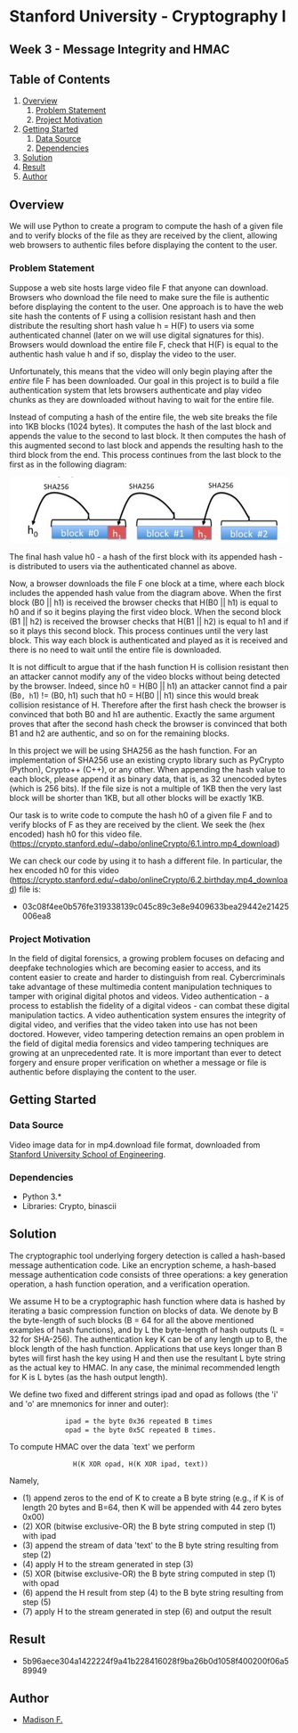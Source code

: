    # Stanford University - Cryptography I
  
  ## Week 3 -  Message Integrity and HMAC 
  
  ## Table of Contents

1. [Overview](#overview)
    1. [Problem Statement](#problem)
    2. [Project Motivation](#project-motivation)
2. [Getting Started](#getting-started)
    1. [Data Source](#data-source)
    2. [Dependencies](#dependencies)
3. [Solution](#solution)
4. [Result](#result)
5. [Author](#author)

 ## Overview <a name="overview"></a>
 
 We will use Python to create a program to compute the hash of a given file and to verify blocks of the file as they are received by the client, allowing web browsers to
 authentic files before displaying the content to the user.
 
 ### Problem Statement <a name="problem"></a>
  
 Suppose a web site hosts large video file F that anyone can download. 
 Browsers who download the file need to make sure the file is authentic before displaying the content to the user. 
 One approach is to have the web site hash the contents of F using a collision resistant hash and then distribute the resulting short hash value h = H(F) to users via 
 some authenticated channel (later on we will use digital signatures for this). 
 Browsers would download the entire file F, check that H(F) is equal to the authentic hash value h and if so, display the video to the user. 

 Unfortunately, this means that the video will only begin playing after the *entire* file F has been downloaded. Our goal in this project is to build a file authentication
 system that lets browsers authenticate and play video chunks as they are downloaded without having to wait for
 the entire file. 

 Instead of computing a hash of the entire file, the web site breaks the file into 1KB blocks (1024 bytes). It computes the hash of the last block and appends the value to
 the second to last block. It then computes the hash of this augmented second to last block and appends the resulting hash to the third block from the end. This 
 process continues from the last block to the first as in the following diagram: 
 
 ![SHA256-diagram](https://raw.githubusercontent.com/madison-freeman/HMAC-SHA256/main/SHA256.png)
 
 The final hash value h0 - a hash of the first block with its appended hash - is distributed to users via the authenticated channel as above. 

 Now, a browser downloads the file F one block at a time, where each block includes the appended hash value from the diagram above. 
 When the first block (B0 || h1) is received the browser checks that H(B0 || h1) is equal to h0 and if so it begins playing the first video block. 
 When the second block (B1 || h2) is received the browser checks that H(B1 || h2) is equal to h1 and if so it plays this second block. This process continues until the 
 very last block. This way each block is authenticated and played as it is received and there is no need to wait until the entire file is downloaded. 

 It is not difficult to argue that if the hash function H is collision resistant then an attacker cannot modify any of the video blocks without being detected by the browser. 
 Indeed, since h0 = H(B0 || h1) an attacker cannot find a pair (B`0, h`1) != (B0, h1) such that h0 = H(B0 || h1) since this would break collision resistance of H. 
 Therefore after the first hash check the browser is convinced that both B0 and h1 are authentic.
 Exactly the same argument proves that after the second hash check the browser is convinced that both B1 and h2 are authentic, and so on for the remaining blocks. 

 In this project we will be using SHA256 as the hash function. For an implementation of SHA256 use an existing crypto library such as PyCrypto (Python), Crypto++ (C++), or 
 any other. When appending the hash value to each block, please append it as binary data, that is, as 32 unencoded bytes (which is 256 bits). 
 If the file size is not a multiple of 1KB then the very last block will be shorter than 1KB, but all other blocks will be exactly 1KB. 

Our task is to write code to compute the hash h0 of a given file F and to verify blocks of F as they are received by the client. We seek the (hex encoded) hash h0 for this video file. (https://crypto.stanford.edu/~dabo/onlineCrypto/6.1.intro.mp4_download)

 We can check our code by using it to hash a different file. In particular, the hex encoded h0 for this video (https://crypto.stanford.edu/~dabo/onlineCrypto/6.2.birthday.mp4_download) file is:
 
* 03c08f4ee0b576fe319338139c045c89c3e8e9409633bea29442e21425006ea8

### Project Motivation <a name="project-motivation"></a>

In the field of digital forensics, a growing problem focuses on defacing and deepfake technologies which are becoming easier to access, and its content easier to create and harder to distinguish from real. Cybercriminals take advantage of these multimedia content manipulation techniques to tamper with original digital photos and videos. Video authentication - a process to establish the fidelity of a digital videos - can combat these digital manipulation tactics. A video authentication system ensures the integrity of digital video, and verifies that the video taken into use has not been doctored. However, video tampering detection remains an open problem in the field of digital media forensics and video tampering techniques are growing at an unprecedented rate. It is more important than ever to detect forgery and ensure proper verification on whether a message or file is authentic before displaying the content to the user. 

## Getting Started  <a name="getting-started"></a>

### Data Source <a name="data-source"></a>
Video image data for in mp4.download file format, downloaded from [Stanford University School of Engineering](https://crypto.stanford.edu/~dabo/).

### Dependencies <a name="dependencies"></a>
* Python 3.*
* Libraries: Crypto, binascii

## Solution <a name="solution"></a>

The cryptographic tool underlying forgery detection is called a hash-based message authentication code. Like an encryption scheme, a hash-based message authentication code consists of three operations: a key generation operation, a hash function operation, and a verification operation.

We assume H to be a cryptographic
   hash function where data is hashed by iterating a basic compression
   function on blocks of data. We denote by B the byte-length of such
   blocks (B = 64 for all the above mentioned examples of hash functions),
   and by L the byte-length of hash outputs (L = 32 for SHA-256). 
   The authentication key K can be of any length up to B, the
   block length of the hash function. Applications that use keys longer
   than B bytes will first hash the key using H and then use the
   resultant L byte string as the actual key to HMAC. In any case, the
   minimal recommended length for K is L bytes (as the hash output
   length).

   We define two fixed and different strings ipad and opad as follows
   (the 'i' and 'o' are mnemonics for inner and outer):

                  ipad = the byte 0x36 repeated B times
                  opad = the byte 0x5C repeated B times.

   To compute HMAC over the data `text' we perform

                    H(K XOR opad, H(K XOR ipad, text))

   Namely,

 * (1) append zeros to the end of K to create a B byte string
        (e.g., if K is of length 20 bytes and B=64, then K will be
         appended with 44 zero bytes 0x00)
 * (2) XOR (bitwise exclusive-OR) the B byte string computed in step
        (1) with ipad
 * (3) append the stream of data 'text' to the B byte string resulting
        from step (2)
 * (4) apply H to the stream generated in step (3)
 * (5) XOR (bitwise exclusive-OR) the B byte string computed in
        step (1) with opad
 * (6) append the H result from step (4) to the B byte string
        resulting from step (5)
 * (7) apply H to the stream generated in step (6) and output
        the result
        
## Result <a name="result"></a>

* 5b96aece304a1422224f9a41b228416028f9ba26b0d1058f400200f06a589949

 
## Author<a name="author"></a>
* [Madison F.](https://github.com/madison-freeman)
